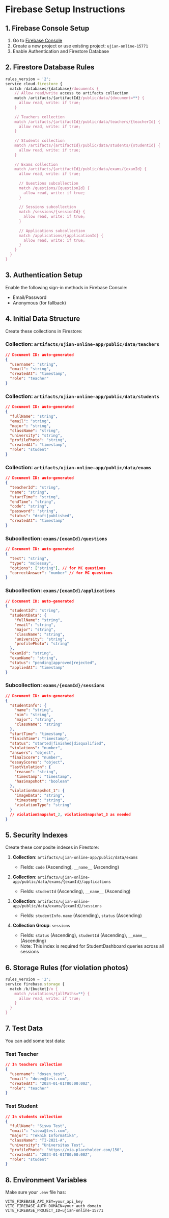 # Firebase Setup Instructions

## 1. Firebase Console Setup

1. Go to [Firebase Console](https://console.firebase.google.com/)
2. Create a new project or use existing project: `ujian-online-15771`
3. Enable Authentication and Firestore Database

## 2. Firestore Database Rules

```javascript
rules_version = '2';
service cloud.firestore {
  match /databases/{database}/documents {
    // Allow read/write access to artifacts collection
    match /artifacts/{artifactId}/public/data/{document=**} {
      allow read, write: if true;
    }
    
    // Teachers collection
    match /artifacts/{artifactId}/public/data/teachers/{teacherId} {
      allow read, write: if true;
    }
    
    // Students collection  
    match /artifacts/{artifactId}/public/data/students/{studentId} {
      allow read, write: if true;
    }
    
    // Exams collection
    match /artifacts/{artifactId}/public/data/exams/{examId} {
      allow read, write: if true;
      
      // Questions subcollection
      match /questions/{questionId} {
        allow read, write: if true;
      }
      
      // Sessions subcollection
      match /sessions/{sessionId} {
        allow read, write: if true;
      }
      
      // Applications subcollection
      match /applications/{applicationId} {
        allow read, write: if true;
      }
    }
  }
}
```

## 3. Authentication Setup

Enable the following sign-in methods in Firebase Console:
- Email/Password
- Anonymous (for fallback)

## 4. Initial Data Structure

Create these collections in Firestore:

### Collection: `artifacts/ujian-online-app/public/data/teachers`
```json
// Document ID: auto-generated
{
  "username": "string",
  "email": "string", 
  "createdAt": "timestamp",
  "role": "teacher"
}
```

### Collection: `artifacts/ujian-online-app/public/data/students`
```json
// Document ID: auto-generated
{
  "fullName": "string",
  "email": "string",
  "major": "string", 
  "className": "string",
  "university": "string",
  "profilePhoto": "string",
  "createdAt": "timestamp",
  "role": "student"
}
```

### Collection: `artifacts/ujian-online-app/public/data/exams`
```json
// Document ID: auto-generated
{
  "teacherId": "string",
  "name": "string",
  "startTime": "string",
  "endTime": "string", 
  "code": "string",
  "password": "string",
  "status": "draft|published",
  "createdAt": "timestamp"
}
```

### Subcollection: `exams/{examId}/questions`
```json
// Document ID: auto-generated
{
  "text": "string",
  "type": "mc|essay",
  "options": ["string"], // for MC questions
  "correctAnswer": "number" // for MC questions
}
```

### Subcollection: `exams/{examId}/applications`
```json
// Document ID: auto-generated
{
  "studentId": "string",
  "studentData": {
    "fullName": "string",
    "email": "string", 
    "major": "string",
    "className": "string",
    "university": "string",
    "profilePhoto": "string"
  },
  "examId": "string",
  "examName": "string",
  "status": "pending|approved|rejected",
  "appliedAt": "timestamp"
}
```

### Subcollection: `exams/{examId}/sessions`
```json
// Document ID: auto-generated
{
  "studentInfo": {
    "name": "string",
    "nim": "string",
    "major": "string", 
    "className": "string"
  },
  "startTime": "timestamp",
  "finishTime": "timestamp",
  "status": "started|finished|disqualified",
  "violations": "number",
  "answers": "object",
  "finalScore": "number",
  "essayScores": "object",
  "lastViolation": {
    "reason": "string",
    "timestamp": "timestamp",
    "hasSnapshot": "boolean"
  },
  "violationSnapshot_1": {
    "imageData": "string",
    "timestamp": "string", 
    "violationType": "string"
  }
  // violationSnapshot_2, violationSnapshot_3 as needed
}
```

## 5. Security Indexes

Create these composite indexes in Firestore:

1. **Collection**: `artifacts/ujian-online-app/public/data/exams`
   - Fields: `code` (Ascending), `__name__` (Ascending)

2. **Collection**: `artifacts/ujian-online-app/public/data/exams/{examId}/applications`  
   - Fields: `studentId` (Ascending), `__name__` (Ascending)

3. **Collection**: `artifacts/ujian-online-app/public/data/exams/{examId}/sessions`
   - Fields: `studentInfo.name` (Ascending), `status` (Ascending)

4. **Collection Group**: `sessions`
   - Fields: `status` (Ascending), `studentId` (Ascending), `__name__` (Ascending)
   - Note: This index is required for StudentDashboard queries across all sessions

## 6. Storage Rules (for violation photos)

```javascript
rules_version = '2';
service firebase.storage {
  match /b/{bucket}/o {
    match /violations/{allPaths=**} {
      allow read, write: if true;
    }
  }
}
```

## 7. Test Data

You can add some test data:

### Test Teacher
```json
// In teachers collection
{
  "username": "dosen_test",
  "email": "dosen@test.com", 
  "createdAt": "2024-01-01T00:00:00Z",
  "role": "teacher"
}
```

### Test Student  
```json
// In students collection
{
  "fullName": "Siswa Test",
  "email": "siswa@test.com",
  "major": "Teknik Informatika",
  "className": "TI-2021-A", 
  "university": "Universitas Test",
  "profilePhoto": "https://via.placeholder.com/150",
  "createdAt": "2024-01-01T00:00:00Z",
  "role": "student"
}
```

## 8. Environment Variables

Make sure your `.env` file has:
```
VITE_FIREBASE_API_KEY=your_api_key
VITE_FIREBASE_AUTH_DOMAIN=your_auth_domain
VITE_FIREBASE_PROJECT_ID=ujian-online-15771
```
